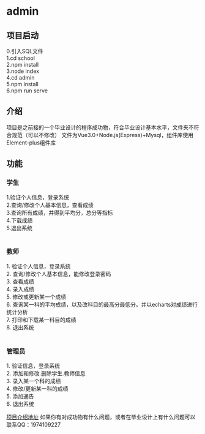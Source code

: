 # admin

## 项目启动
0.引入SQL文件  
1.cd school  
2.npm install  
3.node index  
4.cd admin  
5.npm install  
6.npm run serve  


## 介绍 ##
项目是之前接的一个毕业设计的程序成功物，符合毕业设计基本水平，文件夹不符合规范（可以不修改）
文件为Vue3.0+Node.js(Express)+Mysql，组件库使用Element-plus组件库


## 功能 ##

### 学生 ###
1.验证个人信息，登录系统  
2.查询/修改个人基本信息，查看成绩  
3.查询所有成绩，并得到平均分，总分等指标  
4.下载成绩  
5.退出系统  
 
### 教师 ###

1. 验证个人信息，登录系统  
2. 查询/修改个人基本信息，能修改登录密码  
3. 查看成绩  
4. 录入成绩  
5. 修改或更新某一个成绩  
6. 查询某一科的平均成绩，以及改科目的最高分最低分。并以echarts对成绩进行统计分析  
7. 打印和下载某一科目的成绩  
8. 退出系统  
 
### 管理员 ###

1. 验证信息，登录系统  
2. 添加和修改.删除学生.教师信息  
3. 录入某一个科的成绩  
4. 修改/更新某一科的成绩  
5. 添加通告  
6. 退出系统  

[项目介绍地址](https://blogweb.cn/article/studentachievement1)
如果你有对成功物有什么问题，或者在毕业设计上有什么问题可以联系QQ：1974109227 